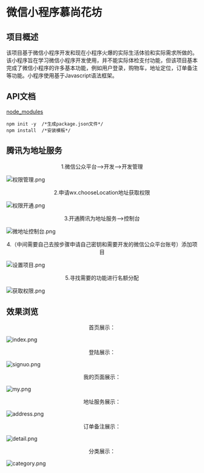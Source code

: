 

# 微信小程序慕尚花坊

## 项目概述

该项目基于微信小程序开发和现在小程序火爆的实际生活体验和实际需求所做的。该小程序旨在学习微信小程序开发使用，并不能实际体检支付功能，但该项目基本完成了微信小程序的许多基本功能，例如用户登录，购物车，地址定位，订单备注等功能。小程序使用基于Javascript语法框架。 

## API文档

[node_modules ](https://github.com/node-modules)

```
npm init -y  /*生成package.json文件*/   
npm install  /*安装模板*/
```



## 腾讯为地址服务

<div style="text-align:center">1.微信公众平台-->开发-->开发管理</div>

![权限管理.png](./image/权限管理.png)

<div style="text-align:center">2.申请wx.chooseLocation地址获取权限</div>

![权限开通.png](./image/权限开通.png)

<div style="text-align:center">3.开通腾讯为地址服务-->控制台</div>

![微地址控制台.png](./image/微地址控制台.png)

<div style="text-align:center">4.（中间需要自己去按步骤申请自己密钥和需要开发的微信公众平台账号）添加项目</div>

![设置项目.png](./image/设置项目.png)

<div style="text-align:center">5.寻找需要的功能进行名额分配</div>

![获取权限.png](./image/获取权限.png)

## 效果浏览

<div style="text-align:center">首页展示：</div>

  ![index.png](./image/index.png)

<div style="text-align:center">登陆展示：</div>

![signuo.png](./image/signup.png)

<div style="text-align:center">我的页面展示： </div>

![my.png](./image/my.png)

<div style="text-align:center">地址服务展示：</div>

![address.png](./image/address.png)

<div style="text-align:center">订单备注展示：</div>

![detail.png](./image/detail.png)

<div style="text-align:center">分类展示：</div>

![category.png](./image/category.png)













